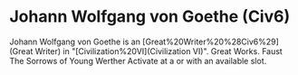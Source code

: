 # Johann Wolfgang von Goethe (Civ6)

Johann Wolfgang von Goethe is an [Great%20Writer%20%28Civ6%29](Great Writer) in "[Civilization%20VI](Civilization VI)".
Great Works.
Faust
The Sorrows of Young Werther
Activate at a or with an available slot.